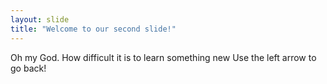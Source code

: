 ```yaml
---
layout: slide
title: "Welcome to our second slide!"
---
```

Oh my God. How difficult it is to learn something new
Use the left arrow to go back!